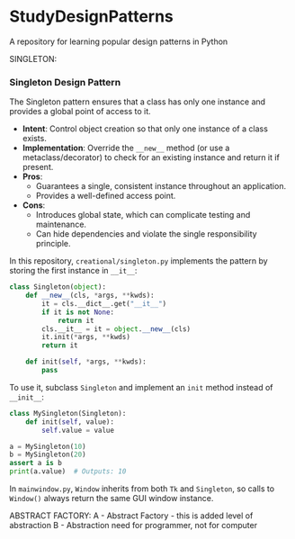 # StudyDesignPatterns
A repository for learning popular design patterns in Python

SINGLETON:
### Singleton Design Pattern

The Singleton pattern ensures that a class has only one instance and provides a global point of access to it.

- **Intent**: Control object creation so that only one instance of a class exists.
- **Implementation**: Override the `__new__` method (or use a metaclass/decorator) to check for an existing instance and return it if present.
- **Pros**:
  - Guarantees a single, consistent instance throughout an application.
  - Provides a well-defined access point.
- **Cons**:
  - Introduces global state, which can complicate testing and maintenance.
  - Can hide dependencies and violate the single responsibility principle.

In this repository, `creational/singleton.py` implements the pattern by storing the first instance in `__it__`:

```python
class Singleton(object):
    def __new__(cls, *args, **kwds):
        it = cls.__dict__.get("__it__")
        if it is not None:
            return it
        cls.__it__ = it = object.__new__(cls)
        it.init(*args, **kwds)
        return it

    def init(self, *args, **kwds):
        pass
```

To use it, subclass `Singleton` and implement an `init` method instead of `__init__`:

```python
class MySingleton(Singleton):
    def init(self, value):
        self.value = value

a = MySingleton(10)
b = MySingleton(20)
assert a is b
print(a.value)  # Outputs: 10
```

In `mainwindow.py`, `Window` inherits from both `Tk` and `Singleton`, so calls to `Window()` always return the same GUI window instance.

ABSTRACT FACTORY:
    A - Abstract Factory - this is added level of abstraction
    B - Abstraction need for programmer, not for computer
